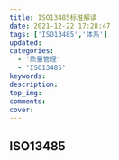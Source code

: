 ```yaml
---
title: ISO13485标准解读
date: 2021-12-22 17:28:47
tags: ['ISO13485','体系']
updated:
categories:
  - '质量管理'
  - 'ISO13485'
keywords:
description:
top_img:
comments:
cover:
---
```


## ISO13485
